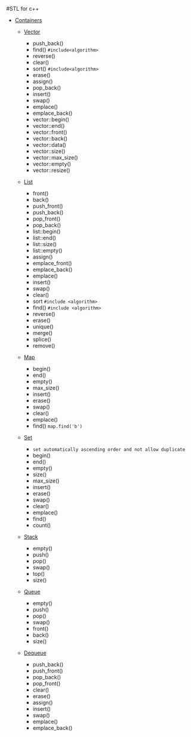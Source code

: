 #STL for c++

- [Containers](https://cplusplus.com/reference/stl)

  - [Vector](https://cplusplus.com/reference/vector/vector)

    - push_back()
    - find() `#include<algorithm>`
    - reverse()
    - clear()
    - sort() `#include<algorithm>`
    - erase()
    - assign()
    - pop_back()
    - insert()
    - swap()
    - emplace()
    - emplace_back()
    - vector::begin()
    - vector::end()
    - vector::front()
    - vector::back()
    - vector::data()
    - vector::size()
    - vector::max_size()
    - vector::empty()
    - vector::resize()

  - [List](https://cplusplus.com/reference/list/list)
    - front()
    - back()
    - push_front()
    - push_back()
    - pop_front()
    - pop_back()
    - list::begin()
    - list::end()
    - list::size()
    - list::empty()
    - assign()
    - emplace_front()
    - emplace_back()
    - emplace()
    - insert()
    - swap()
    - clear()
    - sort `#include <algorithm>`
    - find() `#include <algorithm>`
    - reverse()
    - erase()
    - unique()
    - merge()
    - splice()
    - remove()
  - [Map](https://cplusplus.com/reference/map/map)
    - begin()
    - end()
    - empty()
    - max_size()
    - insert()
    - erase()
    - swap()
    - clear()
    - emplace()
    - find() `map.find('b')`
  - [Set](https://cplusplus.com/reference/set/set/)
    - `set automatically ascending order and not allow duplicate`
    - begin()
    - end()
    - empty()
    - size()
    - max_size()
    - insert()
    - erase()
    - swap()
    - clear()
    - emplace()
    - find()
    - count()
  - [Stack](https://cplusplus.com/reference/stack/stack/)

    - empty()
    - push()
    - pop()
    - swap()
    - top()
    - size()

  - [Queue](https://cplusplus.com/reference/queue/queue/)
    - empty() 
    - push() 
    - pop() 
    - swap() 
    - front() 
    - back() 
    - size()
  - [Dequeue](https://cplusplus.com/reference/deque/deque/)
    - push_back()
    - push_front()
    - pop_back()
    - pop_front()
    - clear()
    - erase()
    - assign()
    - insert()
    - swap()
    - emplace()
    - emplace_back()
